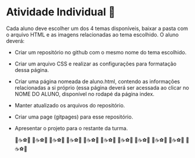 # Atividade Individual 📑
Cada aluno deve escolher um dos 4 temas disponíveis, baixar a pasta com o arquivo HTML e as imagens relacionadas ao tema escolhido.
O aluno deverá:
- Criar um repositório no github com o mesmo nome do tema escolhido.
- Criar um arquivo CSS e realizar as configurações para formatação dessa página.
- Criar uma página nomeada de aluno.html, contendo as informações relacionadas a si próprio (essa página deverá ser acessada ao clicar no NOME DO ALUNO, disponível no rodapé da página index.
- Manter atualizado os arquivos do repositório.
- Criar uma page (gitpages) para esse repositório.
- Apresentar o projeto para o restante da turma.

  👾☕⚽📒  👾☕⚽📒  👾☕⚽📒  👾☕⚽📒  👾☕⚽📒  👾☕⚽📒 👾☕⚽📒  👾☕⚽📒 👾☕⚽📒  👾☕⚽📒 👾☕⚽📒 
